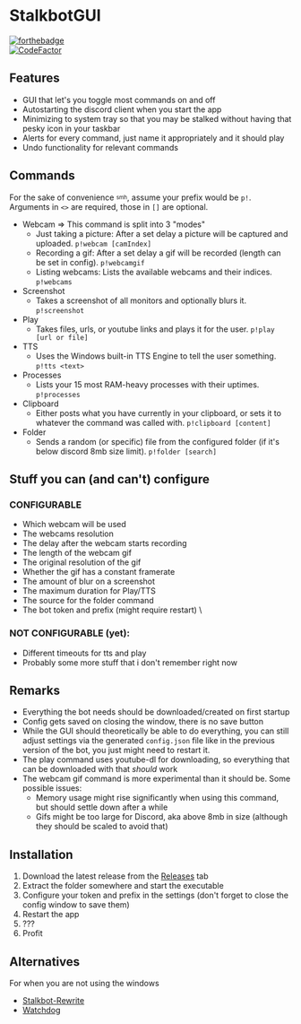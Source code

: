 # StalkbotGUI
[![forthebadge](https://forthebadge.com/images/badges/thats-how-they-get-you.svg)](https://forthebadge.com) \
[![CodeFactor](https://www.codefactor.io/repository/github/m3iy0u/stalkbotgui/badge)](https://www.codefactor.io/repository/github/m3iy0u/stalkbotgui)

## Features
+ GUI that let's you toggle most commands on and off
+ Autostarting the discord client when you start the app
+ Minimizing to system tray so that you may be stalked without having that pesky icon in your taskbar
+ Alerts for every command, just name it appropriately and it should play
+ Undo functionality for relevant commands
## Commands
For the sake of convenience <sub><sup>smh</sup></sub>, assume your prefix would be `p!`.\
Arguments in `<>` are required, those in `[]` are optional.
+ Webcam => This command is split into 3 "modes"
    + Just taking a picture: After a set delay a picture will be captured and uploaded. `p!webcam [camIndex]`
    + Recording a gif: After a set delay a gif will be recorded (length can be set in config). `p!webcamgif`
    + Listing webcams: Lists the available webcams and their indices. `p!webcams`
+ Screenshot
    + Takes a screenshot of all monitors and optionally blurs it. `p!screenshot`
+ Play
    + Takes files, urls, or youtube links and plays it for the user. `p!play [url or file]`
+ TTS
    + Uses the Windows built-in TTS Engine to tell the user something. `p!tts <text>`
+ Processes
    + Lists your 15 most RAM-heavy processes with their uptimes. `p!processes`
+ Clipboard
    + Either posts what you have currently in your clipboard, or sets it to whatever the command was called with. `p!clipboard [content]`
+ Folder
    + Sends a random (or specific) file from the configured folder (if it's below discord 8mb size limit). `p!folder [search]`

## Stuff you can (and can't) configure
### CONFIGURABLE
+ Which webcam will be used
+ The webcams resolution
+ The delay after the webcam starts recording
+ The length of the webcam gif
+ The original resolution of the gif
+ Whether the gif has a constant framerate
+ The amount of blur on a screenshot
+ The maximum duration for Play/TTS
+ The source for the folder command
+ The bot token and prefix (might require restart)
\
### NOT CONFIGURABLE (yet):
+ Different timeouts for tts and play
+ Probably some more stuff that i don't remember right now

## Remarks
+ Everything the bot needs should be downloaded/created on first startup
+ Config gets saved on closing the window, there is no save button
+ While the GUI should theoretically be able to do everything, you can still adjust settings via the generated `config.json` file like in the previous version of the bot, you just might need to restart it.
+ The play command uses youtube-dl for downloading, so everything that can be downloaded with that _should_ work
+ The webcam gif command is more experimental than it should be. Some possible issues:
    + Memory usage might rise significantly when using this command, but should settle down after a while
    + Gifs might be too large for Discord, aka above 8mb in size (although they should be scaled to avoid that) 

## Installation
1. Download the latest release from the [Releases](https://github.com/M3IY0U/StalkbotGUI/releases) tab
2. Extract the folder somewhere and start the executable
3. Configure your token and prefix in the settings (don't forget to close the config window to save them)
4. Restart the app
5. ???
6. Profit

## Alternatives
For when you are not using the windows 
+ [Stalkbot-Rewrite](https://gitlab.com/Jerrynicki/stalkbot-rewrite)
+ [Watchdog](https://github.com/TheLastZombie/Watchdog)